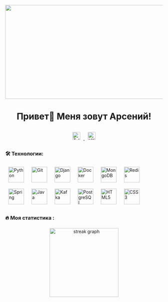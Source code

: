 <br clear="both">


<div align="center">
  <img height="300" width="600" src="https://media1.giphy.com/media/v1.Y2lkPTc5MGI3NjExMHhremw1ZHprOGw5ZHlmc2FsNmIwejVwbDE2bXRwbjFwMTdnZHBsbiZlcD12MV9pbnRlcm5hbF9naWZfYnlfaWQmY3Q9Zw/12ipYAJ18BiQYE/giphy.gif"  />
</div>

###

<h1 align="center">Привет👋 Меня зовут Арсений!</h1>

###

###
<div align="center">
  <a href="https://t.me/IowaBeerHall" target="_blank">
    <img style="margin: 10px" src="https://img.shields.io/static/v1?message=Telegram&logo=telegram&label=&color=2CA5E0&logoColor=white&labelColor=&style=for-the-badge" alt="Telegram" height="25" />
  </a> 
  <a href="https://vk.com/deadiowa" target="_blank">
    <img style="margin: 10px" src="https://img.shields.io/static/v1?message=Vk&logo=vk&label=&color=2CA5E0&logoColor=white&labelColor=&style=for-the-badge" alt="VK" height="25" />
  </a> 
</div>

###

<p align="left"></p>

###
<h3 align="left">🛠 Технологии:</h3>

<div align="left">  
<a href="https://www.python.org/" target="_blank"><img style="margin: 10px" src="https://profilinator.rishav.dev/skills-assets/python-original.svg" alt="Python" height="50" /></a>  
<a href="https://github.com/" target="_blank"><img style="margin: 10px" src="https://profilinator.rishav.dev/skills-assets/git-scm-icon.svg" alt="Git" height="50" /></a>  
<a href="https://www.djangoproject.com/" target="_blank"><img style="margin: 10px" src="https://profilinator.rishav.dev/skills-assets/django-original.svg" alt="Django" height="50" /></a>  
<a href="https://www.docker.com/" target="_blank"><img style="margin: 10px" src="https://profilinator.rishav.dev/skills-assets/docker-original-wordmark.svg" alt="Docker" height="50" /></a>  
<a href="https://www.mongodb.com/" target="_blank"><img style="margin: 10px" src="https://profilinator.rishav.dev/skills-assets/mongodb-original-wordmark.svg" alt="MongoDB" height="50" /></a>  
<a href="https://redis.io/" target="_blank"><img style="margin: 10px" src="https://profilinator.rishav.dev/skills-assets/redis-original-wordmark.svg" alt="Redis" height="50" /></a>  
<a href="https://docs.spring.io/spring-framework/docs/3.0.x/reference/expressions.html#:~:text=The%20Spring%20Expression%20Language%20(SpEL,and%20basic%20string%20templating%20functionality." target="_blank"><img style="margin: 10px" src="https://profilinator.rishav.dev/skills-assets/springio-icon.svg" alt="Spring" height="50" /></a>  
<a href="https://www.java.com/" target="_blank"><img style="margin: 10px" src="https://profilinator.rishav.dev/skills-assets/java-original-wordmark.svg" alt="Java" height="50" /></a>  
<a href="https://kafka.apache.org/" target="_blank"><img style="margin: 10px" src="https://profilinator.rishav.dev/skills-assets/apache_kafka-icon.svg" alt="Kafka" height="50" /></a>  
<a href="https://www.postgresql.org/" target="_blank"><img style="margin: 10px" src="https://profilinator.rishav.dev/skills-assets/postgresql-original-wordmark.svg" alt="PostgreSQL" height="50" /></a> 
<a href="https://en.wikipedia.org/wiki/HTML5" target="_blank"><img style="margin: 10px" src="https://profilinator.rishav.dev/skills-assets/html5-original-wordmark.svg" alt="HTML5" height="50" /></a>  
<a href="https://www.w3schools.com/css/" target="_blank"><img style="margin: 10px" src="https://profilinator.rishav.dev/skills-assets/css3-original-wordmark.svg" alt="CSS3" height="50" /></a>  
</div>

</td><td valign="top" width="33%">


<h3 align="left">🔥   Моя статистика :</h3>

###

<div align="center">
  <img src="https://streak-stats.demolab.com?user=terranova1091&locale=en&mode=daily&theme=dark&hide_border=false&border_radius=5&order=3" height="220" alt="streak graph"  />
</div>
